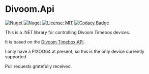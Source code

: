 # Divoom.Api

[![Nuget](https://img.shields.io/nuget/v/Divoom.Api)](https://www.nuget.org/packages/Divoom.Api/)
[![Nuget](https://img.shields.io/nuget/dt/Divoom.Api)](https://www.nuget.org/packages/Divoom.Api/)
[![License: MIT](https://img.shields.io/badge/License-MIT-yellow.svg)](https://opensource.org/licenses/MIT)
[![Codacy Badge](https://app.codacy.com/project/badge/Grade/aed1b9ece5aa4875a3b539a770a7d0ad)](https://www.codacy.com?utm_source=github.com&amp;utm_medium=referral&amp;utm_content=panoramicdata/Divoom.Api&amp;utm_campaign=Badge_Grade)

This is a .NET library for controlling Divoom Timebox devices.

It is based on the [Divoom Timebox API](http://doc.divoom-gz.com/web/#/12?page_id=189).

I only have a PIXOO64 at present, so this is the only device currently supported.

Pull requests gratefully received.